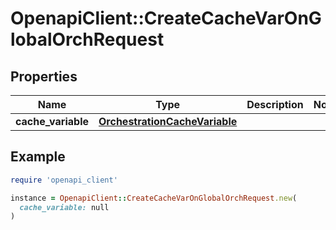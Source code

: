 # OpenapiClient::CreateCacheVarOnGlobalOrchRequest

## Properties

| Name | Type | Description | Notes |
| ---- | ---- | ----------- | ----- |
| **cache_variable** | [**OrchestrationCacheVariable**](OrchestrationCacheVariable.md) |  |  |

## Example

```ruby
require 'openapi_client'

instance = OpenapiClient::CreateCacheVarOnGlobalOrchRequest.new(
  cache_variable: null
)
```

